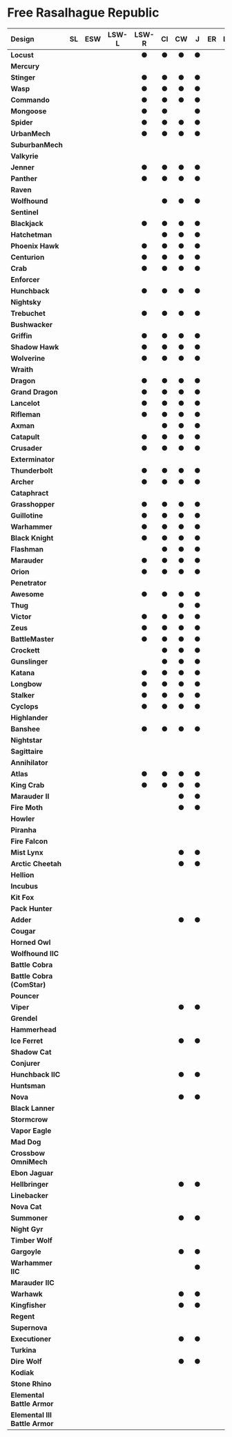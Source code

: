# Free Rasalhague Republic

| Design | SL | ESW | LSW-L | LSW-R | CI | CW | J | ER | LR | DA | iC |
| :--- | :---: | :---: | :---: | :---: | :---: | :---: | :---: | :---: | :---: | :---: | :---: |
| **Locust** |     |     |     |  ●  |  ●  |  ●  |  ●  |     |     |     |     |
| **Mercury** |     |     |     |     |     |     |     |     |     |     |     |
| **Stinger** |     |     |     |  ●  |  ●  |  ●  |  ●  |     |     |     |     |
| **Wasp** |     |     |     |  ●  |  ●  |  ●  |  ●  |     |     |     |     |
| **Commando** |     |     |     |  ●  |  ●  |  ●  |  ●  |     |     |     |     |
| **Mongoose** |     |     |     |  ●  |  ●  |     |  ●  |     |     |     |     |
| **Spider** |     |     |     |  ●  |  ●  |  ●  |  ●  |     |     |     |     |
| **UrbanMech** |     |     |     |  ●  |  ●  |  ●  |  ●  |     |     |     |     |
| **SuburbanMech** |     |     |     |     |     |     |     |     |     |     |     |
| **Valkyrie** |     |     |     |     |     |     |     |     |     |     |     |
| **Jenner** |     |     |     |  ●  |  ●  |  ●  |  ●  |     |     |     |     |
| **Panther** |     |     |     |  ●  |  ●  |  ●  |  ●  |     |     |     |     |
| **Raven** |     |     |     |     |     |     |     |     |     |     |     |
| **Wolfhound** |     |     |     |     |  ●  |  ●  |  ●  |     |     |     |     |
| **Sentinel** |     |     |     |     |     |     |     |     |     |     |     |
| **Blackjack** |     |     |     |  ●  |  ●  |  ●  |  ●  |     |     |     |     |
| **Hatchetman** |     |     |     |     |  ●  |  ●  |  ●  |     |     |     |     |
| **Phoenix Hawk** |     |     |     |  ●  |  ●  |  ●  |  ●  |     |     |     |     |
| **Centurion** |     |     |     |  ●  |  ●  |  ●  |  ●  |     |     |     |     |
| **Crab** |     |     |     |  ●  |  ●  |  ●  |  ●  |     |     |     |     |
| **Enforcer** |     |     |     |     |     |     |     |     |     |     |     |
| **Hunchback** |     |     |     |  ●  |  ●  |  ●  |  ●  |     |     |     |     |
| **Nightsky** |     |     |     |     |     |     |     |     |     |     |     |
| **Trebuchet** |     |     |     |  ●  |  ●  |  ●  |  ●  |     |     |     |     |
| **Bushwacker** |     |     |     |     |     |     |     |     |     |     |     |
| **Griffin** |     |     |     |  ●  |  ●  |  ●  |  ●  |     |     |     |     |
| **Shadow Hawk** |     |     |     |  ●  |  ●  |  ●  |  ●  |     |     |     |     |
| **Wolverine** |     |     |     |  ●  |  ●  |  ●  |  ●  |     |     |     |     |
| **Wraith** |     |     |     |     |     |     |     |     |     |     |     |
| **Dragon** |     |     |     |  ●  |  ●  |  ●  |  ●  |     |     |     |     |
| **Grand Dragon** |     |     |     |  ●  |  ●  |  ●  |  ●  |     |     |     |     |
| **Lancelot** |     |     |     |  ●  |  ●  |  ●  |  ●  |     |     |     |     |
| **Rifleman** |     |     |     |  ●  |  ●  |  ●  |  ●  |     |     |     |     |
| **Axman** |     |     |     |     |  ●  |  ●  |  ●  |     |     |     |     |
| **Catapult** |     |     |     |  ●  |  ●  |  ●  |  ●  |     |     |     |     |
| **Crusader** |     |     |     |  ●  |  ●  |  ●  |  ●  |     |     |     |     |
| **Exterminator** |     |     |     |     |     |     |     |     |     |     |     |
| **Thunderbolt** |     |     |     |  ●  |  ●  |  ●  |  ●  |     |     |     |     |
| **Archer** |     |     |     |  ●  |  ●  |  ●  |  ●  |     |     |     |     |
| **Cataphract** |     |     |     |     |     |     |     |     |     |     |     |
| **Grasshopper** |     |     |     |  ●  |  ●  |  ●  |  ●  |     |     |     |     |
| **Guillotine** |     |     |     |  ●  |  ●  |  ●  |  ●  |     |     |     |     |
| **Warhammer** |     |     |     |  ●  |  ●  |  ●  |  ●  |     |     |     |     |
| **Black Knight** |     |     |     |  ●  |  ●  |  ●  |  ●  |     |     |     |     |
| **Flashman** |     |     |     |     |  ●  |  ●  |  ●  |     |     |     |     |
| **Marauder** |     |     |     |  ●  |  ●  |  ●  |  ●  |     |     |     |     |
| **Orion** |     |     |     |  ●  |  ●  |  ●  |  ●  |     |     |     |     |
| **Penetrator** |     |     |     |     |     |     |     |     |     |     |     |
| **Awesome** |     |     |     |  ●  |  ●  |  ●  |  ●  |     |     |     |     |
| **Thug** |     |     |     |     |     |  ●  |  ●  |     |     |     |     |
| **Victor** |     |     |     |  ●  |  ●  |  ●  |  ●  |     |     |     |     |
| **Zeus** |     |     |     |  ●  |  ●  |  ●  |  ●  |     |     |     |     |
| **BattleMaster** |     |     |     |  ●  |  ●  |  ●  |  ●  |     |     |     |     |
| **Crockett** |     |     |     |     |  ●  |  ●  |  ●  |     |     |     |     |
| **Gunslinger** |     |     |     |     |  ●  |  ●  |  ●  |     |     |     |     |
| **Katana** |     |     |     |  ●  |  ●  |  ●  |  ●  |     |     |     |     |
| **Longbow** |     |     |     |  ●  |  ●  |  ●  |  ●  |     |     |     |     |
| **Stalker** |     |     |     |  ●  |  ●  |  ●  |  ●  |     |     |     |     |
| **Cyclops** |     |     |     |  ●  |  ●  |  ●  |  ●  |     |     |     |     |
| **Highlander** |     |     |     |     |     |     |     |     |     |     |     |
| **Banshee** |     |     |     |  ●  |  ●  |  ●  |  ●  |     |     |     |     |
| **Nightstar** |     |     |     |     |     |     |     |     |     |     |     |
| **Sagittaire** |     |     |     |     |     |     |     |     |     |     |     |
| **Annihilator** |     |     |     |     |     |     |     |     |     |     |     |
| **Atlas** |     |     |     |  ●  |  ●  |  ●  |  ●  |     |     |     |     |
| **King Crab** |     |     |     |  ●  |  ●  |  ●  |  ●  |     |     |     |     |
| **Marauder II** |     |     |     |     |     |  ●  |  ●  |     |     |     |     |
| **Fire Moth** |     |     |     |     |     |  ●  |  ●  |     |     |     |     |
| **Howler** |     |     |     |     |     |     |     |     |     |     |     |
| **Piranha** |     |     |     |     |     |     |     |     |     |     |     |
| **Fire Falcon** |     |     |     |     |     |     |     |     |     |     |     |
| **Mist Lynx** |     |     |     |     |     |  ●  |  ●  |     |     |     |     |
| **Arctic Cheetah** |     |     |     |     |     |  ●  |  ●  |     |     |     |     |
| **Hellion** |     |     |     |     |     |     |     |     |     |     |     |
| **Incubus** |     |     |     |     |     |     |     |     |     |     |     |
| **Kit Fox** |     |     |     |     |     |     |     |     |     |     |     |
| **Pack Hunter** |     |     |     |     |     |     |     |     |     |     |     |
| **Adder** |     |     |     |     |     |  ●  |  ●  |     |     |     |     |
| **Cougar** |     |     |     |     |     |     |     |     |     |     |     |
| **Horned Owl** |     |     |     |     |     |     |     |     |     |     |     |
| **Wolfhound IIC** |     |     |     |     |     |     |     |     |     |     |     |
| **Battle Cobra** |     |     |     |     |     |     |     |     |     |     |     |
| **Battle Cobra (ComStar)** |     |     |     |     |     |     |     |     |     |     |     |
| **Pouncer** |     |     |     |     |     |     |     |     |     |     |     |
| **Viper** |     |     |     |     |     |  ●  |  ●  |     |     |     |     |
| **Grendel** |     |     |     |     |     |     |     |     |     |     |     |
| **Hammerhead** |     |     |     |     |     |     |     |     |     |     |     |
| **Ice Ferret** |     |     |     |     |     |  ●  |  ●  |     |     |     |     |
| **Shadow Cat** |     |     |     |     |     |     |     |     |     |     |     |
| **Conjurer** |     |     |     |     |     |     |     |     |     |     |     |
| **Hunchback IIC** |     |     |     |     |     |  ●  |  ●  |     |     |     |     |
| **Huntsman** |     |     |     |     |     |     |     |     |     |     |     |
| **Nova** |     |     |     |     |     |  ●  |  ●  |     |     |     |     |
| **Black Lanner** |     |     |     |     |     |     |     |     |     |     |     |
| **Stormcrow** |     |     |     |     |     |     |     |     |     |     |     |
| **Vapor Eagle** |     |     |     |     |     |     |     |     |     |     |     |
| **Mad Dog** |     |     |     |     |     |     |     |     |     |     |     |
| **Crossbow OmniMech** |     |     |     |     |     |     |     |     |     |     |     |
| **Ebon Jaguar** |     |     |     |     |     |     |     |     |     |     |     |
| **Hellbringer** |     |     |     |     |     |  ●  |  ●  |     |     |     |     |
| **Linebacker** |     |     |     |     |     |     |     |     |     |     |     |
| **Nova Cat** |     |     |     |     |     |     |     |     |     |     |     |
| **Summoner** |     |     |     |     |     |  ●  |  ●  |     |     |     |     |
| **Night Gyr** |     |     |     |     |     |     |     |     |     |     |     |
| **Timber Wolf** |     |     |     |     |     |     |     |     |     |     |     |
| **Gargoyle** |     |     |     |     |     |  ●  |  ●  |     |     |     |     |
| **Warhammer IIC** |     |     |     |     |     |     |  ●  |     |     |     |     |
| **Marauder IIC** |     |     |     |     |     |     |     |     |     |     |     |
| **Warhawk** |     |     |     |     |     |  ●  |  ●  |     |     |     |     |
| **Kingfisher** |     |     |     |     |     |  ●  |  ●  |     |     |     |     |
| **Regent** |     |     |     |     |     |     |     |     |     |     |     |
| **Supernova** |     |     |     |     |     |     |     |     |     |     |     |
| **Executioner** |     |     |     |     |     |  ●  |  ●  |     |     |     |     |
| **Turkina** |     |     |     |     |     |     |     |     |     |     |     |
| **Dire Wolf** |     |     |     |     |     |  ●  |  ●  |     |     |     |     |
| **Kodiak** |     |     |     |     |     |     |     |     |     |     |     |
| **Stone Rhino** |     |     |     |     |     |     |     |     |     |     |     |
| **Elemental Battle Armor** |     |     |     |     |     |     |     |     |     |     |     |
| **Elemental III Battle Armor** |     |     |     |     |     |     |     |     |     |     |     |

